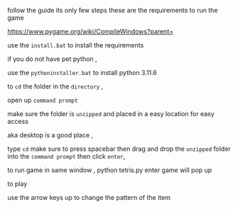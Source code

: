 follow the guide its only few steps 
these are the requirements to run the game 

https://www.pygame.org/wiki/CompileWindows?parent=

use the `install.bat` to install the requirements

if you do not have pet python ,

use the `pythoninstaller.bat` to install python 3.11.6

to `cd` the folder in the `directory` , 

open up `command prompt` 

make sure the folder is `unzipped` and placed in a easy location for easy access

aka desktop is a good place , 

type `cd` make sure to press spacebar then drag and drop the `unzipped` folder into the `command prompt` then click `enter`, 

to run game in same window , python tetris.py enter game will pop up 

to play 

use the arrow keys
up to change the pattern of the item
